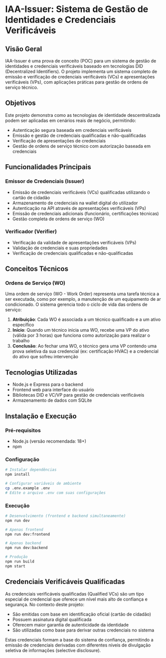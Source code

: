 # IAA-Issuer: Sistema de Gestão de Identidades e Credenciais Verificáveis

## Visão Geral
IAA-Issuer é uma prova de conceito (POC) para um sistema de gestão de identidades e credenciais verificáveis baseado em tecnologias DID (Decentralized Identifiers). O projeto implementa um sistema completo de emissão e verificação de credenciais verificáveis (VCs) e apresentações verificáveis (VPs), com aplicações práticas para gestão de ordens de serviço técnico.

## Objetivos
Este projeto demonstra como as tecnologias de identidade descentralizada podem ser aplicadas em cenários reais de negócio, permitindo:

- Autenticação segura baseada em credenciais verificáveis
- Emissão e gestão de credenciais qualificadas e não-qualificadas
- Verificação de apresentações de credenciais
- Gestão de ordens de serviço técnico com autorização baseada em credenciais

## Funcionalidades Principais

### Emissor de Credenciais (Issuer)
- Emissão de credenciais verificáveis (VCs) qualificadas utilizando o cartão de cidadão
- Armazenamento de credenciais na wallet digital do utilizador
- Autenticação na API através de apresentações verificáveis (VPs)
- Emissão de credenciais adicionais (funcionário, certificações técnicas)
- Gestão completa de ordens de serviço (WO)

### Verificador (Verifier)
- Verificação da validade de apresentações verificáveis (VPs)
- Validação de credenciais e suas propriedades
- Verificação de credenciais qualificadas e não-qualificadas

## Conceitos Técnicos

### Ordens de Serviço (WO)
Uma ordem de serviço (WO - Work Order) representa uma tarefa técnica a ser executada, como por exemplo, a manutenção de um equipamento de ar condicionado. O sistema gerencia todo o ciclo de vida das ordens de serviço:

1. **Atribuição**: Cada WO é associada a um técnico qualificado e a um ativo específico
2. **Início**: Quando um técnico inicia uma WO, recebe uma VP do ativo (válida por 3 horas) que funciona como autorização para realizar o trabalho
3. **Conclusão**: Ao fechar uma WO, o técnico gera uma VP contendo uma prova seletiva da sua credencial (ex: certificação HVAC) e a credencial do ativo que sofreu intervenção

## Tecnologias Utilizadas
- Node.js e Express para o backend
- Frontend web para interface do usuário
- Bibliotecas DID e VC/VP para gestão de credenciais verificáveis
- Armazenamento de dados com SQLite

## Instalação e Execução

### Pré-requisitos
- Node.js (versão recomendada: 18+)
- npm

### Configuração
```bash
# Instalar dependências
npm install

# Configurar variáveis de ambiente
cp .env.example .env
# Edite o arquivo .env com suas configurações
```

### Execução
```bash
# Desenvolvimento (frontend e backend simultaneamente)
npm run dev

# Apenas frontend
npm run dev:frontend

# Apenas backend
npm run dev:backend

# Produção
npm run build
npm start
```

## Credenciais Verificáveis Qualificadas

As credenciais verificáveis qualificadas (Qualified VCs) são um tipo especial de credencial que oferece um nível mais alto de confiança e segurança. No contexto deste projeto:

- São emitidas com base em identificação oficial (cartão de cidadão)
- Possuem assinatura digital qualificada
- Oferecem maior garantia de autenticidade da identidade
- São utilizadas como base para derivar outras credenciais no sistema

Estas credenciais formam a base do sistema de confiança, permitindo a emissão de credenciais derivadas com diferentes níveis de divulgação seletiva de informações (selective disclosure).
